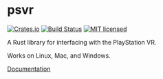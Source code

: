 # psvr

[![Crates.io](https://img.shields.io/crates/v/psvr.svg)](https://crates.io/crates/psvr)
[![Build Status](https://travis-ci.org/dylanmckay/psvr.svg?branch=master)](https://travis-ci.org/dylanmckay/psvr)
[![MIT licensed](https://img.shields.io/badge/license-MIT-blue.svg)](./LICENSE)

A Rust library for interfacing with the PlayStation VR.

Works on Linux, Mac, and Windows.

[Documentation](https://docs.rs/psvr/)

